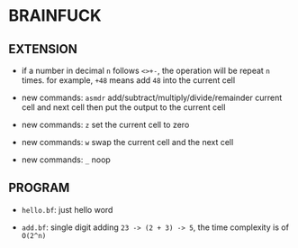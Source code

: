 # BRAINFUCK

## EXTENSION

- if a number in decimal `n` follows `<>+-`, the operation will be repeat `n` times. for example, `+48` means add `48` into the current cell

- new commands: `asmdr` add/subtract/multiply/divide/remainder current cell and next cell then put the output to the current cell

- new commands: `z` set the current cell to zero

- new commands: `w` swap the current cell and the next cell

- new commands: `_` noop

## PROGRAM 

- `hello.bf`: just hello word

- `add.bf`: single digit adding `23 -> (2 + 3) -> 5`, the time complexity is of `O(2^n)`
